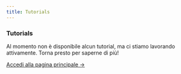 ```yaml
---
title: Tutorials
---
```


<div class="card">
  <h3>Tutorials</h3>
  <p>Al momento non è disponibile alcun tutorial, ma ci stiamo lavorando attivamente. Torna presto per saperne di più!</p>
  <a href="../" class="card-link">Accedi alla pagina principale &rarr;</a>
</div>